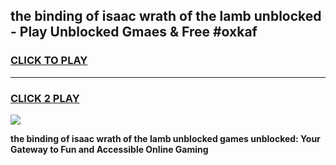 
## the binding of isaac wrath of the lamb unblocked - Play Unblocked Gmaes & Free #oxkaf
<h3>
<a href="https://news.freeplayer.one?title=the_binding_of_isaac_wrath_of_the_lamb_unblocked&ref=24F">CLICK TO PLAY</a></h3>
<hr>

<h3>
<a href="https://news.freeplayer.one?title=the_binding_of_isaac_wrath_of_the_lamb_unblocked&ref=24F">CLICK 2 PLAY</a>
  
</h3>

<a href="https://news.freeplayer.one?title=the_binding_of_isaac_wrath_of_the_lamb_unblocked&ref=24F/"><img src="https://clearcache.store/games.png"></a>


**the binding of isaac wrath of the lamb unblocked games unblocked: Your Gateway to Fun and Accessible Online Gaming**
